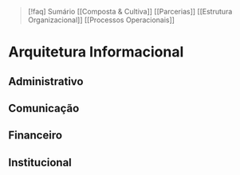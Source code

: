 > [!faq]  Sumário
> [[Composta & Cultiva]] [[Parcerias]]
> [[Estrutura Organizacional]] [[Processos Operacionais]] 

# Arquitetura Informacional


## Administrativo


## Comunicação


## Financeiro


## Institucional

